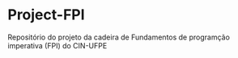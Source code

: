 # Project-FPI
Repositório do projeto da cadeira de Fundamentos de programção imperativa (FPI) do CIN-UFPE

